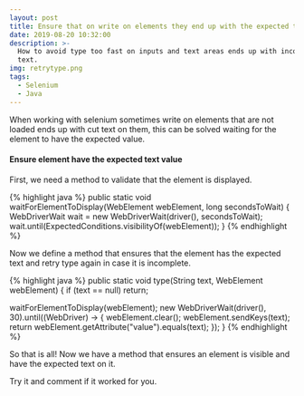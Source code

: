 ```yaml
---
layout: post
title: Ensure that on write on elements they end up with the expected text
date: 2019-08-20 10:32:00
description: >-
  How to avoid type too fast on inputs and text areas ends up with incomplete
  text.
img: retrytype.png
tags:
  - Selenium
  - Java
---
```


When working with selenium sometimes write on elements that are not loaded ends up with cut text on them, this can be solved waiting for the element to have the expected value.

#### Ensure element have the expected text value

First, we need a method to validate that the element is displayed.

{% highlight java %}
  public static void waitForElementToDisplay(WebElement webElement, long secondsToWait) {
    WebDriverWait wait = new WebDriverWait(driver(), secondsToWait);
    wait.until(ExpectedConditions.visibilityOf(webElement));
  }
{% endhighlight %}

Now we define a method that ensures that the element has the expected text and retry type again in case it is incomplete.

{% highlight java %}
public static void type(String text, WebElement webElement) {
  if (text == null)
     return;<br>

  waitForElementToDisplay(webElement);
  new WebDriverWait(driver(), 30).until((WebDriver) -> {
    webElement.clear();
    webElement.sendKeys(text);
    return webElement.getAttribute("value").equals(text);
  });
}
{% endhighlight %}

So that is all\! Now we have a method that ensures an element is visible and have the expected text on it.

Try it and comment if it worked for you.